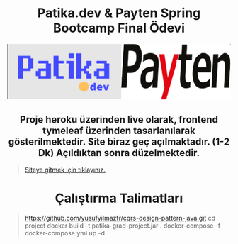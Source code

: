 # <center> Patika.dev & Payten Spring Bootcamp Final Ödevi </center>
<p align="center">
<img src="img/logo.png" alt="ci" width="800" class="center"/>
</p>

## <center> Proje heroku üzerinden live olarak, frontend tymeleaf üzerinden tasarlanılarak gösterilmektedir. Site biraz geç açılmaktadır. (1-2 Dk) Açıldıktan sonra düzelmektedir. 

>  [Siteye gitmek için tıklayınız.](https://gradproject-payten-patika.herokuapp.com) 


# <center>  Çalıştırma Talimatları 

>  https://github.com/yusufyilmazfr/cqrs-design-pattern-java.git
>  cd project
>  docker build -t patika-grad-project.jar .
>  docker-compose -f docker-compose.yml up -d



